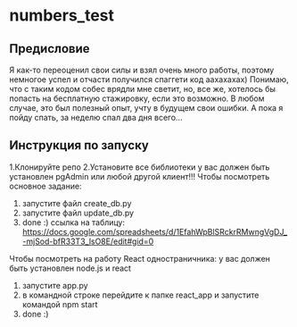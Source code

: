 # numbers_test
## Предисловие
Я как-то переоценил свои силы и взял очень много работы, поэтому немногое успел и отчасти получился спаггети код аахахахах)
Понимаю, что с таким кодом собес врядли мне светит, но, все же, хотелось бы попасть на бесплатную стажировку, если это возможно. В любом случае, это был полезный опыт, учту в будущем свои ошибки. А пока я пойду спать, за неделю спал два дня всего...

## Инструкция по запуску
1.Клонируйте репо
2.Установите все библиотеки
у вас должен быть установлен pgAdmin или любой другой клиент!!!
Чтобы посмотреть основное задание: 
1. запустите файл create_db.py
2. запустите файл update_db.py
3. done :)
ссылка на таблицу: https://docs.google.com/spreadsheets/d/1EfahWpBlSRckrRMwngVgDJ_-mjSod-bfR33T3_lsO8E/edit#gid=0

Чтобы посмотреть на работу React одностраничника:
у вас должен быть установлен node.js и react
1. запустите app.py
2. в командной строке перейдите к папке react_app и запустите командой npm start
3. done :)

